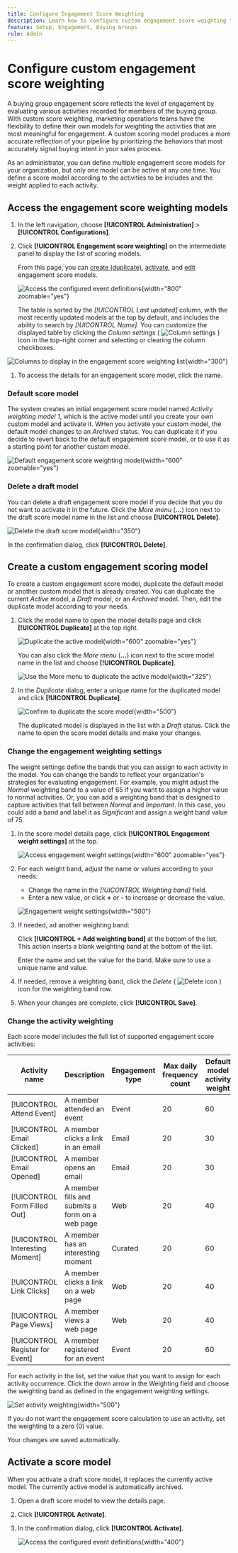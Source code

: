 ```yaml
---
title: Configure Engagement Score Weighting
description: Learn how to configure custom engagement score weighting to reflect the scoring logic that aligns with your business strategies.
feature: Setup, Engagement, Buying Groups
role: Admin
---
```

# Configure custom engagement score weighting

A buying group engagement score reflects the level of engagement by evaluating various activities recorded for members of the buying group. With custom score weighting, marketing operations teams have the flexibility to define their own models for weighting the activities that are most meaningful for engagement. A custom scoring model produces a more accurate reflection of your pipeline by prioritizing the behaviors that most accurately signal buying intent in your sales process.

As an administrator, you can define multiple engagement score models for your organization, but only one model can be active at any one time. You define a score model according to the activities to be includes and the weight applied to each activity.

## Access the engagement score weighting models

1. In the left navigation, choose **[!UICONTROL Administration]** > **[!UICONTROL Configurations]**.

1. Click **[!UICONTROL Engagement score weighting]** on the intermediate panel to display the list of scoring models.

   From this page, you can [create (duplicate)](#create-an-engagement-score-model), [activate](#activate-a-score-model), and [edit](#change-the-engagement-weighting-settings) engagement score models.

   ![Access the configured event definitions](./assets/configuration-engagement-scoring-list.png){width="800" zoomable="yes"}

   The table is sorted by the _[!UICONTROL Last updated]_ column, with the most recently updated models at the top by default, and includes the ability to search by _[!UICONTROL Name]_. You can customize the displayed table by clicking the _Column settings_ ( ![Column settings](../assets/do-not-localize/icon-column-settings.svg) ) icon in the top-right corner and selecting or clearing the column checkboxes.

  ![Columns to display in the engagement score weighting list](./assets/configuration-engagement-scoring-list-columns.png){width="300"}

1. To access the details for an engagement score model, click the name.

### Default score model

The system creates an initial engagement score model named _Activity weighting model 1_, which is the active model until you create your own custom model and activate it. WHen you activate your custom model, the default model changes to an _Archived_ status. You can duplicate it if you decide to revert back to the default engagement score model, or to use it as a starting point for another custom model.

![Default engagement score weighting model](./assets/configuration-engagement-scoring-model-default.png){width="600" zoomable="yes"}

### Delete a draft model

You can delete a draft engagement score model if you decide that you do not want to activate it in the future. Click the _More menu_ (***...***) icon next to the draft score model name in the list and choose **[!UICONTROL Delete]**.

![Delete the draft score model](./assets/configuration-engagement-scoring-model-more-delete.png){width="350"}

In the confirmation dialog, click **[!UICONTROL Delete]**.

## Create a custom engagement scoring model

To create a custom engagement score model, duplicate the default model or another custom model that is already created. You can duplicate the current _Active_ model, a _Draft_ model, or an _Archived_ model. Then, edit the duplicate model according to your needs.

1. Click the model name to open the model details page and click **[!UICONTROL Duplicate]** at the top right.

   ![Duplicate the active model](./assets/configuration-engagement-scoring-model-duplicate.png){width="600" zoomable="yes"}

   You can also click the _More menu_ (***...***) icon next to the score model name in the list and choose **[!UICONTROL Duplicate]**.

   ![Use the More menu to duplicate the active model](./assets/configuration-engagement-scoring-model-more-duplicate.png){width="325"}

1. In the _Duplicate_ dialog, enter a unique name for the duplicated model and click **[!UICONTROL Duplicate]**.

   ![Confirm to duplicate the score model](./assets/configuration-engagement-scoring-model-duplicate-dialog.png){width="500"}

   The duplicated model is displayed in the list with a _Draft_ status. Click the name to open the score model details and make your changes.

### Change the engagement weighting settings

The weight settings define the bands that you can assign to each activity in the model. You can change the bands to reflect your organization's strategies for evaluating engagement. For example, you might adjust the _Normal_ weighting band to a value of 65 if you want to assign a higher value to normal activities. Or, you can add a weighting band that is designed to capture activities that fall between _Normal_ and _Important_. In this case, you could add a band and label it as _Significant_ and assign a weight band value of 75.

1. In the score model details page, click **[!UICONTROL Engagement weight settings]** at the top.

   ![Access engagement weight settings](./assets/configuration-engagement-scoring-model-weight-settings-button.png){width="600" zoomable="yes"}

1. For each weight band, adjust the name or values according to your needs:

   * Change the name in the _[!UICONTROL Weighting band]_ field.
   * Enter a new value, or click **+** or **-** to increase or decrease the value.

   ![Engagement weight settings](./assets/configuration-engagement-scoring-model-weight-settings.png){width="500"}   

1. If needed, ad another weighting band:

   Click **[!UICONTROL + Add weighting band]** at the bottom of the list. This action inserts a blank weighting band at the bottom of the list. 

   Enter the name and set the value for the band. Make sure to use a unique name and value.

1. If needed, remove a weighting band, click the _Delete_ ( ![Delete icon](../assets/do-not-localize/icon-delete-outline.svg) ) icon for the weighting band row.

1. When your changes are complete, click **[!UICONTROL Save]**.

### Change the activity weighting

Each score model includes the full list of supported engagement score activities:

| Activity name | Description | Engagement type | Max daily frequency count | Default model activity weight |
| --- | --- | --- | --- | --- |
| [!UICONTROL Attend Event] | A member attended an event | Event | 20 | 60 |
| [!UICONTROL Email Clicked] | A member clicks a link in an email | Email | 20 | 30 |
| [!UICONTROL Email Opened] | A member opens an email | Email | 20 | 30 |
| [!UICONTROL Form Filled Out]| A member fills and submits a form on a web page | Web | 20 | 40 |
| [!UICONTROL Interesting Moment] | A member has an interesting moment | Curated | 20 | 60 |
| [!UICONTROL Link Clicks] | A member clicks a link on a web page | Web | 20 | 40 |
| [!UICONTROL Page Views]| A member views a web page | Web | 20 | 40 |
| [!UICONTROL Register for Event] | A member registered for an event | Event | 20 | 60 |

For each activity in the list, set the value that you want to assign for each activity occurrence. Click the down arrow in the Weighting field and choose the weighting band as defined in the engagement weighting settings.

![Set activity weighting](./assets/configuration-engagement-scoring-model-set-activity-weighting.png){width="500"}  

If you do not want the engagement score calculation to use an activity, set the weighting to a zero (0) value.

Your changes are saved automatically.

## Activate a score model

When you activate a draft score model, it replaces the currently active model. The currently active model is automatically archived.



1. Open a draft score model to view the details page.

1. Click **[!UICONTROL Activate]**.

1. In the confirmation dialog, click **[!UICONTROL Activate]**.

   ![Access the configured event definitions](./assets/configuration-engagement-scoring-activate-dialog.png){width="400"}
